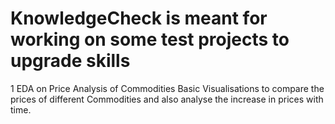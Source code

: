 # KnowledgeCheck is meant for working on some test projects to upgrade skills

1
EDA on Price Analysis of Commodities
Basic Visualisations to compare the prices of different Commodities and also analyse the increase in prices with time.
